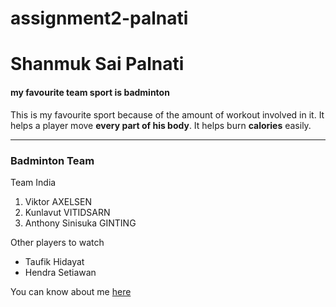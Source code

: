# assignment2-palnati
# Shanmuk Sai Palnati
#### my favourite team sport is badminton

This is my favourite sport because of the amount of workout involved in it.
It helps a player move __every part of his body__.
It helps burn **calories** easily.

---
### Badminton Team
Team India
1. 	Viktor AXELSEN
2. Kunlavut VITIDSARN
3. Anthony Sinisuka GINTING

Other players to watch
* Taufik Hidayat
* Hendra Setiawan

You can know about me [here](AboutMe.md)
